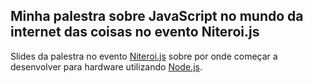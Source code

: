## Minha palestra sobre JavaScript no mundo da internet das coisas no evento Niteroi.js

Slides da palestra no evento [Niteroi.js](http://niteroijs.org/) sobre por onde começar a desenvolver para hardware utilizando [Node.js](https://nodejs.org/).

